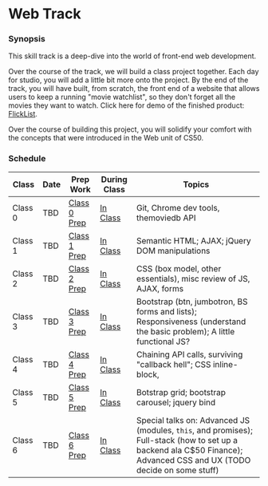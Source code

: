 # Web Track

### Synopsis

This skill track is a deep-dive into the world of front-end web development.

Over the course of the track, we will build a class project together. Each day for studio, you will add a little bit more onto the project. By the end of the track, you will have built, from scratch, the front end of a website that allows users to keep a running "movie watchlist", so they don't forget all the movies they want to watch. Click here for demo of the finished product: <a href="http://education.launchcode.org/flicklist" target="_blank"/>FlickList</a>.

Over the course of building this project, you will solidify your comfort with the concepts that were introduced in the Web unit of CS50.

### Schedule

Class | Date | Prep Work | During Class | Topics
|------|----|----------|--------------|-------|
Class 0 | TBD | [Class 0 Prep](../materials/class0-prep) | [In Class](../materials/class0) | Git, Chrome dev tools, themoviedb API | none 
Class 1 | TBD | [Class 1 Prep](../materials/class1-prep) | [In Class](../materials/class1) | Semantic HTML; AJAX; jQuery DOM manipulations | 
Class 2 | TBD | [Class 2 Prep](../materials/class2-prep) | [In Class](../materials/class2) | CSS (box model, other essentials), misc review of JS, AJAX, forms |
Class 3 | TBD | [Class 3 Prep](../materials/class3-prep) | [In Class](../materials/class3) | Bootstrap (btn, jumbotron, BS forms and lists); Responsiveness (understand the basic problem); A little functional JS? | 
Class 4 | TBD | [Class 4 Prep](../materials/class1-prep) | [In Class](../materials/class4) | Chaining API calls, surviving "callback hell"; CSS inline-block,  |
Class 5 | TBD | [Class 5 Prep](../materials/class1-prep) | [In Class](../materials/class5) | Botstrap grid; bootstrap carousel; jquery bind | 
Class 6 | TBD | [Class 6 Prep](../materials/class1-prep) | [In Class](../materials/class5) | Special talks on: Advanced JS (modules, `this`, and promises); Full-stack (how to set up a backend ala C$50 Finance); Advanced CSS and UX (TODO decide on some stuff) |


